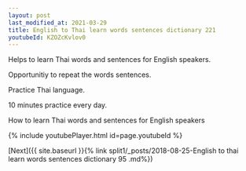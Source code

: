 ```yaml
---
layout: post
last_modified_at: 2021-03-29
title: English to Thai learn words sentences dictionary 221 
youtubeId: KZOZcKvlov0
---
```

 
 
Helps to learn Thai words and sentences for English speakers.

Opportunitiy to repeat the words sentences. 

Practice Thai language. 
 
10 minutes practice every day. 
 
How to learn Thai words and sentences for English speakers 
 
{% include youtubePlayer.html id=page.youtubeId %}
 
 
[Next]({{ site.baseurl }}{% link  split1/_posts/2018-08-25-English to thai learn words sentences dictionary 95 .md%})
 
